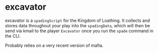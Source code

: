 excavator
========

excavator is a `spadingScript` for the Kingdom of Loathing. It collects and stores data throughout your play into the `spadingData`, which will then be send via kmail to the player `Excavator` once you run the `spade` command in the CLI.

Probably relies on a very recent version of mafia.